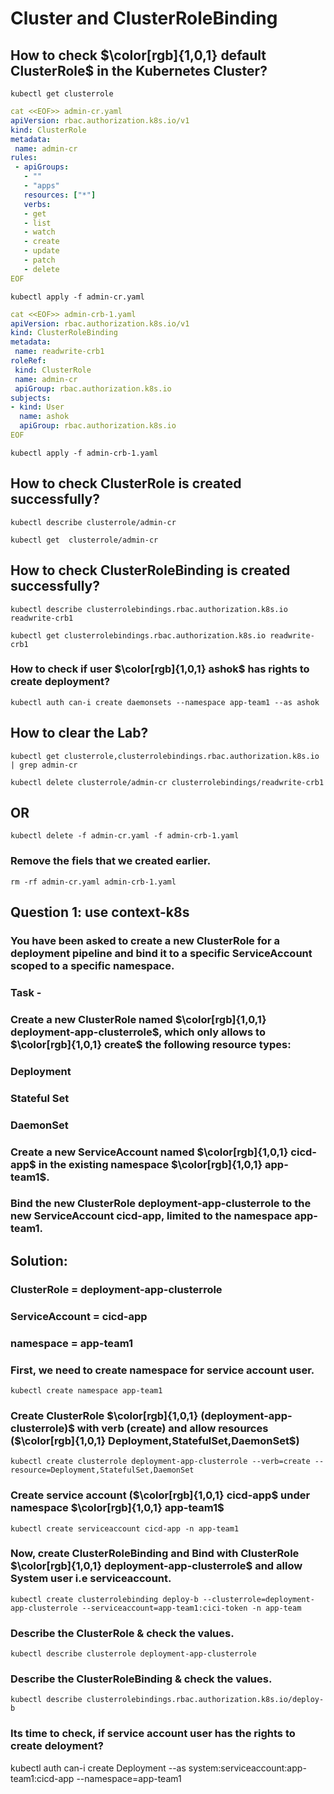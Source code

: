 # Cluster and ClusterRoleBinding

## How to check $\color[rgb]{1,0,1} default ClusterRole$ in the Kubernetes Cluster?
```
kubectl get clusterrole
```

```yaml
cat <<EOF>> admin-cr.yaml
apiVersion: rbac.authorization.k8s.io/v1
kind: ClusterRole
metadata:
 name: admin-cr
rules:
 - apiGroups:
   - ""
   - "apps"
   resources: ["*"]
   verbs:
   - get
   - list
   - watch
   - create
   - update
   - patch
   - delete
EOF
```

```
kubectl apply -f admin-cr.yaml
```

	  
	  
```yaml
cat <<EOF>> admin-crb-1.yaml
apiVersion: rbac.authorization.k8s.io/v1
kind: ClusterRoleBinding
metadata:
 name: readwrite-crb1
roleRef:
 kind: ClusterRole
 name: admin-cr
 apiGroup: rbac.authorization.k8s.io
subjects:
- kind: User
  name: ashok
  apiGroup: rbac.authorization.k8s.io
EOF
```

```
kubectl apply -f admin-crb-1.yaml
```

## How to check ClusterRole is created successfully?
```
kubectl describe clusterrole/admin-cr 
```
```
kubectl get  clusterrole/admin-cr 
```

## How to check ClusterRoleBinding is created successfully?
```
kubectl describe clusterrolebindings.rbac.authorization.k8s.io readwrite-crb1
```
```
kubectl get clusterrolebindings.rbac.authorization.k8s.io readwrite-crb1
```

### How to check if user $\color[rgb]{1,0,1} ashok$ has rights to create deployment?
```
kubectl auth can-i create daemonsets --namespace app-team1 --as ashok
```


## How to clear the Lab?

```
kubectl get clusterrole,clusterrolebindings.rbac.authorization.k8s.io | grep admin-cr
```
```
kubectl delete clusterrole/admin-cr clusterrolebindings/readwrite-crb1
```

## OR
```
kubectl delete -f admin-cr.yaml -f admin-crb-1.yaml
```

### Remove the fiels that we created earlier.
```
rm -rf admin-cr.yaml admin-crb-1.yaml
```






## Question 1: use context-k8s
### You have been asked to create a new ClusterRole for a deployment pipeline and bind it to a specific ServiceAccount scoped to a specific namespace.

### Task -
### Create a new ClusterRole named $\color[rgb]{1,0,1} deployment-app-clusterrole$, which only allows to $\color[rgb]{1,0,1} create$ the following resource types:
### Deployment
### Stateful Set
### DaemonSet
### Create a new ServiceAccount named $\color[rgb]{1,0,1} cicd-app$ in the existing namespace $\color[rgb]{1,0,1} app-team1$.
### Bind the new ClusterRole deployment-app-clusterrole to the new ServiceAccount cicd-app, limited to the namespace app-team1.

## **Solution:**
### ClusterRole = deployment-app-clusterrole
### ServiceAccount = cicd-app
### namespace = app-team1

### First, we need to create namespace for service account user.
```
kubectl create namespace app-team1
```
### Create ClusterRole $\color[rgb]{1,0,1} (deployment-app-clusterrole)$ with verb (create) and allow resources ($\color[rgb]{1,0,1} Deployment,StatefulSet,DaemonSet$)
```
kubectl create clusterrole deployment-app-clusterrole --verb=create --resource=Deployment,StatefulSet,DaemonSet
```
### Create service account ($\color[rgb]{1,0,1} cicd-app$ under namespace $\color[rgb]{1,0,1} app-team1$
```
kubectl create serviceaccount cicd-app -n app-team1
```
### Now, create ClusterRoleBinding and Bind with ClusterRole $\color[rgb]{1,0,1} deployment-app-clusterrole$ and allow System user i.e serviceaccount.

```
kubectl create clusterrolebinding deploy-b --clusterrole=deployment-app-clusterrole --serviceaccount=app-team1:cici-token -n app-team
```
### Describe the ClusterRole & check the values.
```
kubectl describe clusterrole deployment-app-clusterrole
```

### Describe the ClusterRoleBinding & check the values.
```
kubectl describe clusterrolebindings.rbac.authorization.k8s.io/deploy-b
```
### Its time to check, if service account user has the rights to create deloyment?
kubectl auth can-i create  Deployment --as system:serviceaccount:app-team1:cicd-app --namespace=app-team1
